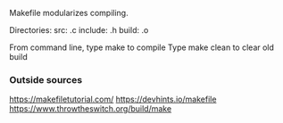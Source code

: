 Makefile modularizes compiling.

Directories:
src: .c
include: .h
build: .o

From command line, type make to compile
Type make clean to clear old build

### Outside sources
https://makefiletutorial.com/
https://devhints.io/makefile
https://www.throwtheswitch.org/build/make
